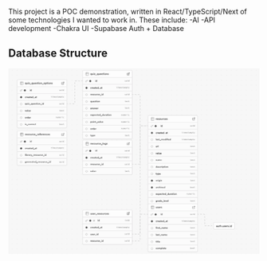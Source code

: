 This project is a POC demonstration, written in React/TypeScript/Next of some technologies I wanted to work in. These include:
-AI
-API development
-Chakra UI
-Supabase Auth + Database

## Database Structure

![Database Structure](/db-diagram.png)